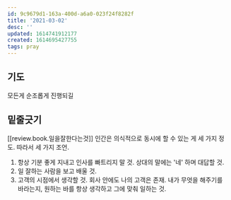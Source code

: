 ```yaml
---
id: 9c9679d1-163a-400d-a6a0-023f24f8282f
title: '2021-03-02'
desc: ''
updated: 1614741912177
created: 1614695427755
tags: pray
---
```


## 기도
모든게 순조롭게 진행되길

## 밑줄긋기
[[review.book.일을잘한다는것]]
인간은 의식적으로 동시에 할 수 있는 게 세 가지 정도. 
따라서 세 가지 조언.
1. 항상 기분 좋게 지내고 인사를 빠트리지 말 것. 상대의 말에는 '네' 하며 대답할 것. 
2. 일 잘하는 사람을 보고 배울 것.
3. 고객의 시점에서 생각할 것. 회사 안에도 나의 고객은 존재. 내가 무엇을 해주기를 바라는지, 원하는 바를 항상 생각하고 그에 맞춰 일하는 것.

